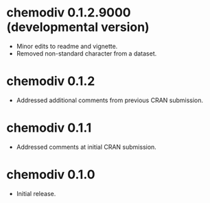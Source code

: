 # chemodiv 0.1.2.9000 (developmental version)

* Minor edits to readme and vignette.
* Removed non-standard character from a dataset.

# chemodiv 0.1.2

* Addressed additional comments from previous CRAN submission.

# chemodiv 0.1.1

* Addressed comments at initial CRAN submission.

# chemodiv 0.1.0

* Initial release.
